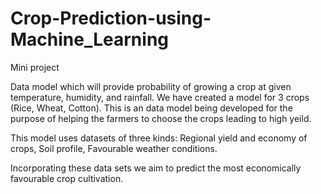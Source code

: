 # Crop-Prediction-using-Machine_Learning
Mini project 

Data model which will provide probability of growing a crop at given temperature, humidity, and rainfall.
We have created a model for 3 crops (Rice, Wheat, Cotton).
This is an data model being developed for the purpose of helping the farmers to choose the crops leading to high yeild.

This model uses datasets of three kinds:
Regional yield and economy of crops,
Soil profile,
Favourable weather conditions.

Incorporating these data sets we aim to predict the most economically favourable crop cultivation.

